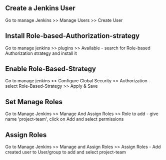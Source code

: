 ## Create a Jenkins User
   Go to manage Jenkins >> Manage Users >> Create User
    
## Install Role-based-Authorization-strategy
   Go to manage jenkins >> plugins >> Available - search for Role-based Authorization strategy and install it
   
## Enable Role-Based-Strategy
   Go to manage jenkins >> Configure Global Security >> Authorization - select Role-Based-Strategy >> Apply & Save
   
## Set Manage Roles
   Go to Manage Jenkins >> Manage And Assign Roles >> Role to add - give name 'project-team', click on Add and select permissions 
   
## Assign Roles
   Go to Manage Jenkins >> Manage and Assign Roles >> Assign Roles - Add created user to User/group to add and select project-team
